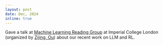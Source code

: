 ```yaml
---
layout: post
date: Dec, 2024
inline: true
---
```


Gave a talk at [Machine Learning Reading Group](https://imperialcollegelondon.github.io/csml-reading-group/) at Imperial College London (organized by [Zijing, Ou](https://j-zin.github.io/)) about our recent work on LLM and RL.
